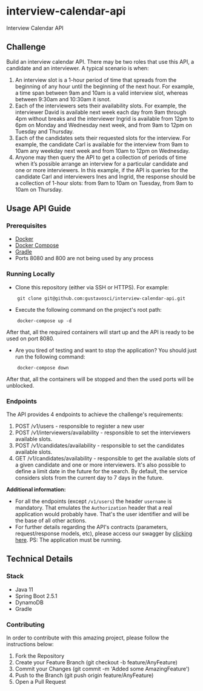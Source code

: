 # interview-calendar-api
Interview Calendar API


## Challenge
Build an interview calendar API.
There may be two roles that use this API, a candidate and an interviewer. A typical scenario is when:
1. An interview slot is a 1-hour period of time that spreads from the beginning of any hour until the beginning of the next hour. For example, a time span between 9am and 10am is a valid interview slot, whereas between 9:30am and 10:30am it isnot.
2. Each of the interviewers sets their availability slots. For example, the interviewer David is available next week each day from 9am through 4pm without breaks and the interviewer Ingrid is available from 12pm to 6pm on Monday and Wednesday next week, and from 9am to 12pm on Tuesday and Thursday.
3. Each of the candidates sets their requested slots for the interview. For example, the candidate Carl is available for the interview from 9am to 10am any weekday next week and from 10am to 12pm on Wednesday.
4. Anyone may then query the API to get a collection of periods of time when it’s possible arrange an interview for a particular candidate and one or more interviewers. In this example, if the API is queries for the candidate Carl and interviewers Ines and Ingrid, the response should be a collection of 1-hour slots: from 9am to 10am on Tuesday, from 9am to 10am on Thursday.

## Usage API Guide

### Prerequisites
- [Docker](https://www.docker.com/get-started)
- [Docker Compose](https://docs.docker.com/compose/install)
- [Gradle](https://gradle.org/install)
- Ports 8080 and 800 are not being used by any process

### Running Locally
- Clone this repository (either via SSH or HTTPS). For example:
```  
    git clone git@github.com:gustavosci/interview-calendar-api.git
```  

- Execute the following command on the project's root path:
```  
    docker-compose up -d
```

After that, all the required containers will start up and the API is ready to be used on port 8080. 

- Are you tired of testing and want to stop the application? You should just run the following command:
```  
    docker-compose down
```

After that, all the containers will be stopped and then the used ports will be unblocked. 

### Endpoints
The API provides 4 endpoints to achieve the challenge's requirements:

1. POST /v1/users - responsible to register a new user
2. POST /v1/interviewers/availability - responsible to set the interviewers available slots.
3. POST /v1/candidates/availability - responsible to set the candidates available slots.
4. GET /v1/candidates/availability - responsible to get the available slots of a given candidate and one or more interviewers. It's also possible to define a limit date in the future for the search. By default, the service considers slots from the current day to 7 days in the future.

**Additional information:**
- For all the endpoints (except `/v1/users`) the header `username` is mandatory. That emulates the `Authorization` header that a real application would probably have. That's the user identifier and will be the base of all other actions.   
- For further details regarding the API's contracts (parameters, request/response models, etc), please access our swagger by [clicking here](http://localhost:8080/swagger-ui/). PS: The application must be running.

## Technical Details

### Stack
- Java 11
- Spring Boot 2.5.1
- DynamoDB 
- Gradle

### Contributing
In order to contribute with this amazing project, please follow the instructions below:

1. Fork the Repository
2. Create your Feature Branch (git checkout -b feature/AnyFeature)
3. Commit your Changes (git commit -m 'Added some AmazingFeature')
4. Push to the Branch (git push origin feature/AnyFeature)
5. Open a Pull Request

